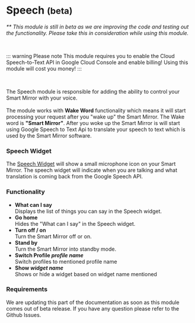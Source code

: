 # Speech <small>(beta)</small>

<em>** This module is still in beta as we are improving the code and testing out the functionality. Please take this in consideration while using this module.</em>

<br />

::: warning Please note 
 This module requires you to enable the Cloud Speech-to-Text API in Google Cloud Console and enable billing! Using this module will cost you money! 
:::

<br />

The Speech module is responsible for adding the ability to control your Smart Mirror with your voice. <br /><br /> The module works with <strong>Wake Word</strong> functionality which means it will start processing your request after you "wake up" the Smart Mirror. The Wake word is <strong>"Smart Mirror"</strong>. After you woke up the Smart Mirror is will start using Google Speech to Text Api to translate your speech to text which is used by the Smart Mirror software.

### Speech Widget

The [Speech Widget](/widgets/speech) will show a small microphone icon on your Smart Mirror. The speech widget will indicate when you are talking and what translation is coming back from the Google Speech API. 

### Functionality

- <strong>What can I say</strong> <br />
  Displays the list of things you can say in the Speech widget.
- <strong>Go home</strong><br />
  Hides the "What can I say" in the Speech widget.
- <strong>Turn off / on</strong><br />
  Turn the Smart Mirror off or on.
- <strong>Stand by</strong><br />
  Turn the Smart Mirror into standby mode.
- <strong>Switch Profile *profile name*</strong><br />
  Switch profiles to mentioned profile name
- <strong>Show *widget name*</strong><br />
  Shows or hide a widget based on widget name mentioned


### Requirements

We are updating this part of the documentation as soon as this module comes out of beta release. If you have any question please refer to the Github Issues.